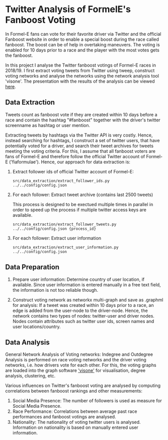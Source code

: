 # Twitter Analysis of FormelE's Fanboost Voting
In Formel-E fans can vote for their favorite driver via Twitter and the official Fanboost website in order to enable a special boost during the race called fanboost. The boost can be of help in overtaking maneuvers. The voting is enabled for 10 days prior to a race and the player with the most votes gets the fanboost.

In this project I analyse the Twitter fanboost votings of Formel-E races in 2018/19. I first extract voting tweets from Twitter using tweep, construct voting networks and analyse the networks using the network analysis tool 'visone'. The presentation with the results of the analysis can be viewed [here](https://docs.google.com/presentation/d/1ksmdE7dl4Mv9BDmoSJu1oAuynRfQDtjF8wc_d01hYMo/edit?usp=sharing).

## Data Extraction
Tweets count as fanboost vote if they are created within 10 days before a race and contain the hashtag "#fanboost" together with the driver's twitter screenname as hashtag or user mention. 

Extracting tweets by hashtags via the Twitter API is very costly. Hence, instead searching for hashtags, I construct a set of twitter users, that have potentially voted for a driver, and search their tweet archives for tweets meeting the voting criteria. For this, I assume that all fanboost voters are fans of Formel-E and therefore follow the official Twitter account of Formel-E ('fiaformulae'). Hence, our approach for data extraction is:

1. Extract follower ids of official Twitter account of Formel-E: 
    
    ```src/data_extraction/extract_follower_ids.py ../../config/config.json```

2. For each follower: Extract tweet archive (contains last 2500 tweets)

   This process is designed to be exectued multiple times in parallel in order to speed up the process if multiple twitter access keys are available.
   
    ```src/data_extraction/extract_follower_tweets.py ../../config/config.json {process_id}```

3. For each follower: Extract user information
    
   ```src/data_extraction/extract_user_information.py ../../config/config.json```
   
 
## Data Preparation
1. Prepare user information: Determine country of user location, if available. 
  Since user information is entered manually in a free text field, the information is not too reliable though.

2. Construct voting network as networkx multi-graph and save as .graphml for analysis: 
  If a tweet was created within 10 days prior to a race, an edge is added from the user-node to the driver-node. Hence, the network contains two types of nodes: twitter-user and driver nodes. Nodes contain attributes such as twitter user ids, screen names and user locations/country. 

## Data Analysis
General Network Analysis of Voting networks:
Indegree and Outdegree Analysis is performed on race voting networks and the driver voting networks, i.e. how drivers vote for each other. For this, the voting graphs are loaded into the graph software ['visone'](https://visone.ethz.ch/) for visualisation, degree analysis, clustering, etc. 

Various influences on Twitter's fanboost voting are analysed by computing correlations between fanboost rankings and other measurements:

1. Social Media Presence: 
  The number of followers is used as measure for Social Media Presence. 
2. Race Performance:
  Correlations between average past race performances and fanboost votings are analysed.
3. Nationality:
  The nationality of voting twitter users is analysed. Information on nationality is based on manually entered user information.
